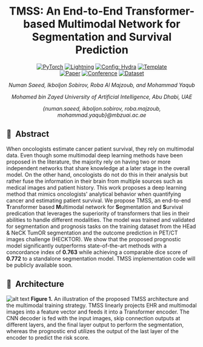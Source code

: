 <div align="center">

# TMSS: An End-to-End Transformer-based Multimodal Network for Segmentation and Survival Prediction

<a href="https://pytorch.org/get-started/locally/"><img alt="PyTorch" src="https://img.shields.io/badge/PyTorch-ee4c2c?logo=pytorch&logoColor=white"></a>
<a href="https://pytorchlightning.ai/"><img alt="Lightning" src="https://img.shields.io/badge/-Lightning-792ee5?logo=pytorchlightning&logoColor=white"></a>
<a href="https://hydra.cc/"><img alt="Config: Hydra" src="https://img.shields.io/badge/Config-Hydra-89b8cd"></a>
<a href="https://github.com/ashleve/lightning-hydra-template"><img alt="Template" src="https://img.shields.io/badge/-Lightning--Hydra--Template-017F2F?style=flat&logo=github&labelColor=gray"></a><br>
[![Paper](http://img.shields.io/badge/paper-arxiv.1001.2234-B31B1B.svg)](Coming)
[![Conference](https://img.shields.io/badge/Conference-MICCAI-informational)](https://conferences.miccai.org/2022/en/)
[![Dataset](https://img.shields.io/badge/Dataset-HECKTOR-blue)](https://www.aicrowd.com/challenges/miccai-2021-hecktor)
 
_Numan Saeed, Ikboljon Sobirov, Roba Al Majzoub, and Mohammad Yaqub_
  
_Mohamed bin Zayed University of Artificial Intelligence, Abu Dhabi, UAE_ 
  
_{numan.saeed, ikboljon.sobirov, roba.majzoub, mohammad.yaqub}@mbzuai.ac.ae_

</div>

## 📌&nbsp;&nbsp;Abstract

When oncologists estimate cancer patient survival, they rely on multimodal data. Even though some multimodal deep learning methods have been proposed in the literature, the majority rely on having two or more independent networks that share knowledge at a later stage in the overall model. On the other hand, oncologists do not do this in their analysis but rather fuse the information in their brain from multiple sources such as medical images and patient history. This work proposes a deep learning method that mimics oncologists' analytical behavior when quantifying cancer and estimating patient survival. We propose TMSS, an end-to-end **T**ransformer based **M**ultimodal network for **S**egmentation and **S**urvival predication that leverages the superiority of transformers that lies in their abilities to handle different modalities. The model was trained and validated for segmentation and prognosis tasks on the training dataset from the HEad & NeCK TumOR segmentation and the outcome prediction in PET/CT images challenge (HECKTOR). We show that the proposed prognostic model significantly outperforms state-of-the-art methods with a concordance index of **0.763** while achieving a comparable dice score of **0.772** to a standalone segmentation model. TMSS implementation code will be publicly available soon.


## 📌&nbsp;&nbsp;Architecture
![alt text](https://github.com/ikboljon/tmss_miccai/blob/main/TMSS_arch.png?raw=true)
**Figure 1.** An illustration of the proposed TMSS architecture and the multimodal training strategy. TMSS linearly projects EHR and multimodal images into a feature vector and feeds it into a Transformer encoder. The CNN decoder is fed with the input images, skip connection outputs at different layers, and the final layer output to perform the segmentation, whereas the prognostic end utilizes the output of the last layer of the encoder to predict the risk score.
